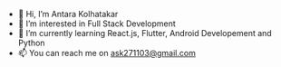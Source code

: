 - 👋 Hi, I’m Antara Kolhatakar
- 👀 I’m interested in Full Stack Development
- 🌱 I’m currently learning React.js, Flutter, Android Developement and Python
- 📫 You can reach me on ask271103@gmail.com

<!---
chickenwing27/chickenwing27 is a ✨ special ✨ repository because its `README.md` (this file) appears on your GitHub profile.
You can click the Preview link to take a look at your changes.
--->
